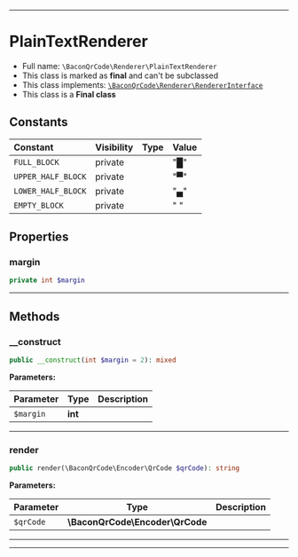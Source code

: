 ***

# PlainTextRenderer

* Full name: `\BaconQrCode\Renderer\PlainTextRenderer`
* This class is marked as **final** and can't be subclassed
* This class implements:
  [`\BaconQrCode\Renderer\RendererInterface`](./RendererInterface.md)
* This class is a **Final class**

## Constants

| Constant | Visibility | Type | Value |
|:---------|:-----------|:-----|:------|
|`FULL_BLOCK`|private| |&quot;█&quot;|
|`UPPER_HALF_BLOCK`|private| |&quot;▀&quot;|
|`LOWER_HALF_BLOCK`|private| |&quot;▄&quot;|
|`EMPTY_BLOCK`|private| |&quot; &quot;|

## Properties

### margin

```php
private int $margin
```

***

## Methods

### __construct

```php
public __construct(int $margin = 2): mixed
```

**Parameters:**

| Parameter | Type | Description |
|-----------|------|-------------|
| `$margin` | **int** |  |

***

### render

```php
public render(\BaconQrCode\Encoder\QrCode $qrCode): string
```

**Parameters:**

| Parameter | Type | Description |
|-----------|------|-------------|
| `$qrCode` | **\BaconQrCode\Encoder\QrCode** |  |

***


***

